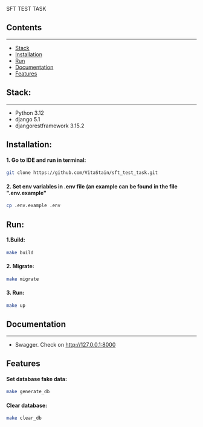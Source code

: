 SFT TEST TASK

## Contents

- - - 

- [Stack](#stack)
- [Installation](#installation)
- [Run](#run)
- [Documentation](#documentation)
- [Features](#features)

## Stack:

- - - 

* Python 3.12
* django 5.1
* djangorestframework 3.15.2

## Installation:

#### 1. Go to IDE and run in terminal:

   ```bash
   git clone https://github.com/VitaStain/sft_test_task.git
   ```

#### 2. Set env variables in .env file (an example can be found in the file ".env.example"

  ```bash
  cp .env.example .env
  ```

## Run:

#### 1.Build:

   ```bash
   make build
   ```

#### 2. Migrate:

   ```bash
   make migrate
   ```

#### 3. Run:

   ```bash
   make up
   ```

## Documentation

- - - 

- Swagger. Check on http://127.0.0.1:8000

## Features

#### Set database fake data:

   ```bash
   make generate_db
   ```

#### Clear database:

   ```bash
   make clear_db
   ```
